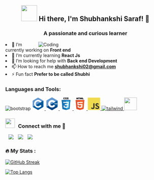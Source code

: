 

<h2 align="center"><img src="https://i.pinimg.com/originals/00/4b/17/004b173f6e3d6843df10114e087f30a8.gif" width="50" height="50" /> Hi there, I'm Shubhankshi Saraf! 👋</h2>

<h3 align="center">A passionate and curious learner</h3>
<img align="right" alt="Coding" width="400" src="https://cdn.dribbble.com/users/2646423/screenshots/5507196/computer.gif"

- 🔭 I’m currently working on **Front end**
- 🌱 I’m currently learning **React Js**
- 🤝 I’m looking for help with **Back end Development**
- 📫 How to reach me **shubhankshi02@gmail.com**
- ⚡ Fun fact **Prefer to be called Shubhi**


<h3 align="left">Languages and Tools:</h3>
<p align="left"> <img src="https://img.icons8.com/color/344/bootstrap.png" alt="bootstrap" width="40" height="40"/> </a> <a href="https://www.cprogramming.com/" target="_blank" rel="noreferrer"> <img src="https://raw.githubusercontent.com/devicons/devicon/master/icons/c/c-original.svg" alt="c" width="40" height="40"/> </a> <a href="https://www.w3schools.com/cpp/" target="_blank" rel="noreferrer"> <img src="https://raw.githubusercontent.com/devicons/devicon/master/icons/cplusplus/cplusplus-original.svg" alt="cplusplus" width="40" height="40"/> </a> <a href="https://www.w3schools.com/css/" target="_blank" rel="noreferrer"> <img src="https://raw.githubusercontent.com/devicons/devicon/master/icons/css3/css3-original-wordmark.svg" alt="css3" width="40" height="40"/> </a> <a href="https://www.w3.org/html/" target="_blank" rel="noreferrer"> <img src="https://raw.githubusercontent.com/devicons/devicon/master/icons/html5/html5-original-wordmark.svg" alt="html5" width="40" height="40"/> </a> <a href="https://developer.mozilla.org/en-US/docs/Web/JavaScript" target="_blank" rel="noreferrer"> <img src="https://raw.githubusercontent.com/devicons/devicon/master/icons/javascript/javascript-original.svg" alt="javascript" width="40" height="40"/> </a> <a href="https://tailwindcss.com/" target="_blank" rel="noreferrer"> <img src="https://www.vectorlogo.zone/logos/tailwindcss/tailwindcss-icon.svg" alt="tailwind" width="40" height="40"/> </a> <img src="https://cdn.jsdelivr.net/gh/devicons/devicon/icons/bulma/bulma-plain.svg" width="40" height="40" /></p>


<h3 align="left" > <img src="https://media.giphy.com/media/iY8CRBdQXODJSCERIr/giphy.gif" width="30" height="30" style="margin-right: 10px;">Connect with me 🤝 </h3>
<p align="left">

 <div align="left"  class="icons-social" >
        <a style="margin-left: 10px;"  target="_blank" href="https://www.linkedin.com/in/shubhankshi-saraf/">
			<img src="https://img.icons8.com/doodle/40/000000/linkedin--v2.png"></a>
        <a style="margin-left: 10px;" target="_blank" href="https://github.com/shubhi0222">
		<img src="https://img.icons8.com/doodle/40/000000/github--v1.png"></a>
    <a style="margin-left: 10px;" target="_blank" href="mailto:saraf02shubhankshi@gmail.com">
		<img src="https://img.icons8.com/doodle/344/new-post.png" width="45"></a>
      </div>

</p>

### :fire: My Stats :
[![GitHub Streak](http://github-readme-streak-stats.herokuapp.com?user=shubhi0222&theme=dark&background=000000)](https://git.io/streak-stats)

[![Top Langs](https://github-readme-stats.vercel.app/api/top-langs/?username=shubhi0222&layout=compact&theme=vision-friendly-dark)](https://github.com/anuraghazra/github-readme-stats)
